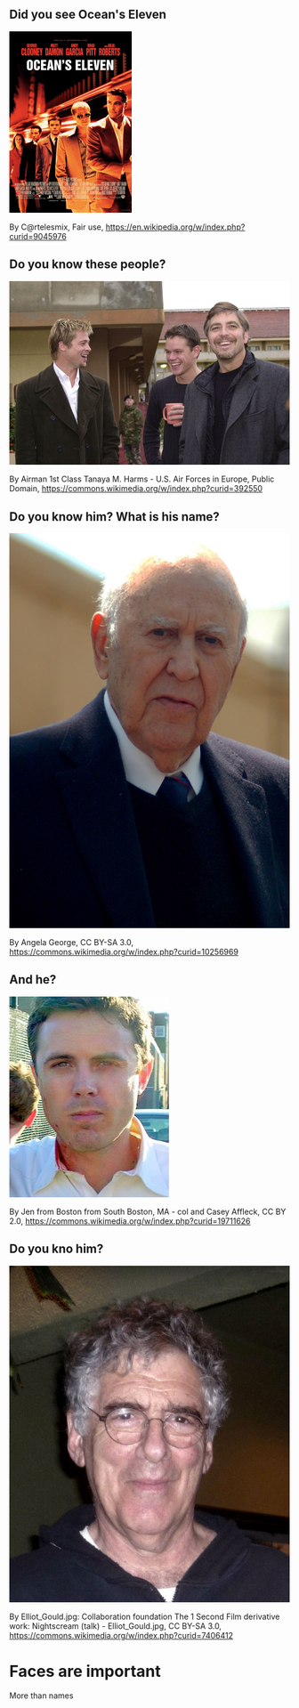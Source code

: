 ## Did you see Ocean's Eleven

![](images/Ocean's_Eleven_2001_Poster.jpg)

By C@rtelesmix, Fair use, https://en.wikipedia.org/w/index.php?curid=9045976

## Do you know these people?

![](images/960px-Pitt_Clooney_Damon.jpg)

By Airman 1st Class Tanaya M. Harms - U.S. Air Forces in Europe, Public Domain, https://commons.wikimedia.org/w/index.php?curid=392550

## Do you know him? What is his name?

![](images/960px-CarlReinerApr10.jpg)

By Angela George, CC BY-SA 3.0, https://commons.wikimedia.org/w/index.php?curid=10256969

## And he?

![](images/Casey_Affleck_(cropped).jpg)

By Jen from Boston from South Boston, MA - col and Casey Affleck, CC BY 2.0, https://commons.wikimedia.org/w/index.php?curid=19711626


## Do you kno him?

![](images/600px-6.20.09ElliotGould1SecondFilm.jpg)

By Elliot_Gould.jpg: Collaboration foundation The 1 Second Film derivative work: Nightscream (talk) - Elliot_Gould.jpg, CC BY-SA 3.0, https://commons.wikimedia.org/w/index.php?curid=7406412

# Faces are important
More than names